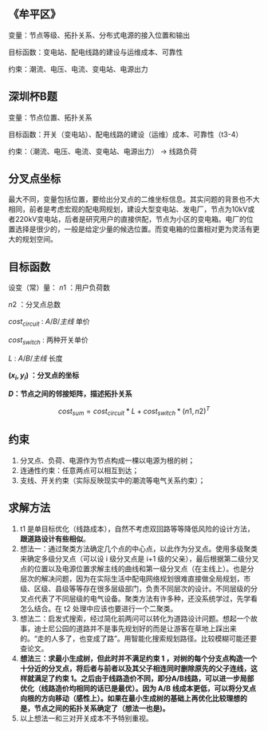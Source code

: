 ## 《牟平区》

变量：节点等级、拓扑关系、分布式电源的接入位置和输出

目标函数：变电站、配电线路的建设与运维成本、可靠性

约束：潮流、电压、电流、变电站、电源出力

## 深圳杯B题

变量：节点位置、拓扑关系

目标函数：开关（变电站）、配电线路的建设（运维）成本、可靠性（t3-4）

约束：（潮流、电压、电流、变电站、电源出力） -> 线路负荷

## 分叉点坐标
最大不同，变量包括位置，要给出分叉点的二维坐标信息。其实问题的背景也不大相同，前者是考虑宏观的配电网规划，建设大型变电站、发电厂，节点为10kV或者220kV变电站，后者是研究用户的直接供配，节点为小区的变电箱。电厂的位置选择是很少的，一般是给定少量的候选位置。而变电箱的位置相对更为灵活有更大的规划空间。

## 目标函数
设变（常）量：
$n1$ ：用户负荷数

$n2$ ：分叉点总数

$cost_{circuit}$ : $A/B/主线$ 单价

$cost_{switch}$ : 两种开关单价

$L$ : $A/B/主线$ 长度

**$(x_i,y_i)$ ：分叉点的坐标**

**$D$：节点之间的邻接矩阵，描述拓扑关系**

$$ cost_{sum}=cost_{circuit}*L+cost_{switch}*(n1,n2)^T $$

## 约束
1. 分叉点、负荷、电源作为节点构成一棵以电源为根的树；
2. 连通性约束：任意两点可以相互到达；
3. 支线、开关约束（实际反映现实中的潮流等电气关系约束）；

## 求解方法
1. t1 是单目标优化（线路成本），自然不考虑双回路等等降低风险的设计方法，**跟道路设计有些相似**。
2. 想法一：通过聚类方法确定几个点的中心点，以此作为分叉点。使用多级聚类来确定多级分叉点（可以设 i 级分叉点是 i+1 级的父亲），最后根据第二级分叉点的位置以及电源位置求解主线的曲线和第一级分叉点（在主线上）。也是分层次的解决问题，因为在实际生活中配电网络规划很难直接做全局规划，市级、区级、县级等等存在很多层级部门，负责不同层次的设计。不同层级的分叉点代表了不同层级的电气设备。聚类方法有许多种，还没系统学过，先学看怎么结合。在 t2 处理中应该也要进行一个二聚类。
3. 想法二：启发式搜索，经过简化前两问可以转化为道路设计问题。想起一个故事，迪士尼公园的道路并不是事先规划好的而是让游客在草地上踩出来的。“走的人多了，也变成了路”。用智能化搜索规划路径。比较模糊可能还要查论文。
4. **想法三：求最小生成树，但此时并不满足约束 1 ，对树的每个分支点构造一个十分近的分叉点，将后者与前者以及其父子相连同时删除原先的父子连线，这样就满足了约束 1。之后由于线路造价不同，即分A/B线路，可以进一步局部优化（线路造价均相同的话已是最优）。因为 A/B 线成本更低，可以将分叉点向根的方向移动（感性上）。如果在最小生成树的基础上再优化比较理想的是，节点之间的拓扑关系确定了（想法一也是)。**
5. 以上想法一和三对开关成本不予特别重视。
